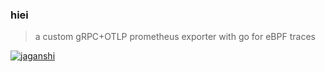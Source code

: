 ### hiei
>  a custom gRPC+OTLP prometheus exporter with go for eBPF traces

[![jaganshi](https://github.com/deomorxsy/hiei/actions/workflows/ci.yml/badge.svg)](https://github.com/deomorxsy/hiei/actions/workflows/ci.yml)
